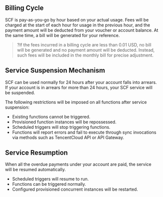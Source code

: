 
## Billing Cycle

SCF is pay-as-you-go by hour based on your actual usage. Fees will be charged at the start of each hour for usage in the previous hour, and the payment amount will be deducted from your voucher or account balance. At the same time, a bill will be generated for your reference.

>?If the fees incurred in a billing cycle are less than 0.01 USD, no bill will be generated and no payment amount will be deducted. Instead, such fees will be included in the monthly bill for precise adjustment.

## Service Suspension Mechanism

SCF can be used normally for 24 hours after your account falls into arrears. If your account is in arrears for more than 24 hours, your SCF service will be suspended.

The following restrictions will be imposed on all functions after service suspension:
 - Existing functions cannot be triggered.
 - Provisioned function instances will be repossessed.
 - Scheduled triggers will stop triggering functions.
 - Functions will report errors and fail to execute through sync invocations via methods such as TencentCloud API or API Gateway.

## Service Resumption

When all the overdue payments under your account are paid, the service will be resumed automatically.
 - Scheduled triggers will resume to run.
 - Functions can be triggered normally.
 - Configured provisioned concurrent instances will be restarted.
